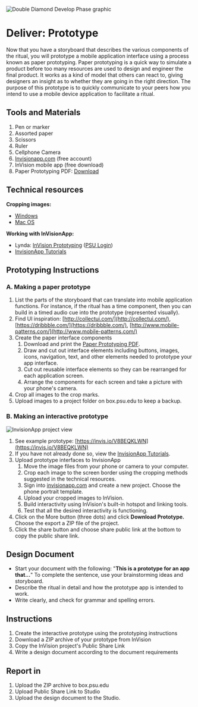 ![Double Diamond Develop Phase graphic](/assets/dd-process-develop-1200px@2x.png)

# Deliver: Prototype

Now that you have a storyboard that describes the various components of the ritual, you will prototype a mobile application interface using a process known as paper prototyping. Paper prototyping is a quick way to simulate a product before too many resources are used to design and engineer the final product. It works as a kind of model that others can react to, giving designers an insight as to whether they are going in the right direction. The purpose of this prototype is to quickly communicate to your peers how you intend to use a mobile device application to facilitate a ritual.

## Tools and Materials

1. Pen or marker
2. Assorted paper
3. Scissors
4. Ruler
5. Cellphone Camera
6. [Invisionapp.com](https://www.invisionapp.com/) \(free account\)
7. InVision mobile app \(free download\)
8. Paper Prototyping PDF: [Download](/assets/ritual-project-appprototyping.pdf)

## Technical resources

**Cropping images:**

* [Windows](http://www.tech-recipes.com/rx/56624/how-to-rotate-crop-photos-in-windows-10/)
* [Mac OS](http://osxdaily.com/2014/06/16/crop-image-mac-preview/)

**Working with InVisionApp:**

* Lynda: [InVision Prototyping](https://www.lynda.com/Flinto-tutorials/Invision-prototyping/452520/493200-4.html) \([PSU Login](https://lynda.psu.edu)\)
* [InvisionApp Tutorials](https://projects.invisionapp.com/d/main#/learn)

## Prototyping Instructions

### A. Making a paper prototype

1. List the parts of the storyboard that can translate into mobile application functions. For instance, if the ritual has a time component, then you can build in a timed audio cue into the prototype \(represented visually\).
2. Find UI inspiration: [http://collectui.com/](http://collectui.com/), [https://dribbble.com/](https://dribbble.com/), [http://www.mobile-patterns.com/](http://www.mobile-patterns.com/)
3. Create the paper interface components
   1. Download and print the [Paper Prototyping PDF](/assets/ritual-project-appprototyping.pdf).
   2. Draw and cut out interface elements including buttons, images, icons, navigation, text, and other elements needed to prototype your app interface.
   3. Cut out reusable interface elements so they can be rearranged for each application screen.
   4. Arrange the components for each screen and take a picture with your phone's camera.
4. Crop all images to the crop marks.
5. Upload images to a project folder on box.psu.edu to keep a backup.

### B. Making an interactive prototype

![InvisionApp project view](/assets/invision-proj-view.png)

1. See example prototype: [https://invis.io/V8BEQKLWN](https://invis.io/V8BEQKLWN) 
2. If you have not already done so, view the [InvisionApp Tutorials](/projects/invisionapp-tutorial.md). 
3. Upload prototype interfaces to InvisionApp
   1. Move the image files from your phone or camera to your computer.
   2. Crop each image to the screen border using the cropping methods suggested in the technical resources.
   3. Sign into [invisionapp.com](https://www.invisionapp.com/) and create a new project. Choose the phone portrait template.
   4. Upload your cropped images to InVision.
   5. Build interactivity using InVision's built-in hotspot and linking tools.
   6. Test that all the desired interactivity is functioning.
4. Click on the More button \(three dots\) and click **Download Prototype.** Choose the export a ZIP file of the project.
5. Click the share button and choose share public link at the bottom to copy the public share link.

## Design Document

* Start your document with the following: "**This is a prototype for an app that...**" To complete the sentence, use your brainstorming ideas and storyboard.
* Describe the ritual in detail and how the prototype app is intended to work.
* Write clearly, and check for grammar and spelling errors.

## Instructions

1. Create the interactive prototype using the prototyping instructions
2. Download a ZIP archive of your prototype from InVision
3. Copy the InVision project's  Public Share Link
4. Write a design document according to the document requirements

## Report in

1. Upload the ZIP archive to box.psu.edu
2. Upload Public Share Link to Studio
3. Upload the design document to the Studio.




